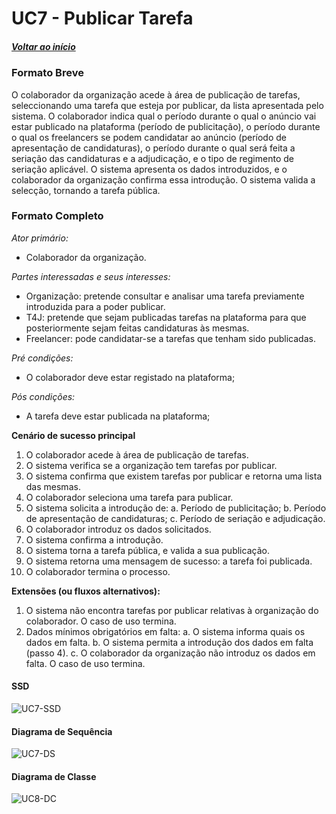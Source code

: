 # UC7 - Publicar Tarefa

##### [Voltar ao início](https://github.com/ajorgesantosp/upskill_java1_g1/blob/main/README.md)

### Formato Breve

O colaborador da organização acede à área de publicação de tarefas, seleccionando uma tarefa que esteja por publicar, da lista apresentada pelo sistema. O colaborador indica qual o período durante o qual o anúncio vai estar publicado na plataforma (período de publicitação), o período durante o qual os freelancers se podem candidatar ao anúncio (período de apresentação de candidaturas), o período durante o qual será feita a seriação das candidaturas e a adjudicação, e o tipo de regimento de seriação aplicável. O sistema apresenta os dados introduzidos, e o colaborador da organização confirma essa introdução. O sistema valida a selecção, tornando a tarefa pública.

### Formato Completo

_Ator primário:_

- Colaborador da organização.

_Partes interessadas e seus interesses:_

- Organização: pretende consultar e analisar uma tarefa previamente introduzida para a poder publicar.
- T4J: pretende que sejam publicadas tarefas na plataforma para que posteriormente sejam feitas candidaturas às mesmas.
- Freelancer: pode candidatar-se a tarefas que tenham sido publicadas.

_Pré condições:_

- O colaborador deve estar registado na plataforma;

_Pós condições:_

- A tarefa deve estar publicada na plataforma;

**Cenário de sucesso principal**

1. O colaborador acede à área de publicação de tarefas.
2. O sistema verifica se a organização tem tarefas por publicar.
3. O sistema confirma que existem tarefas por publicar e retorna uma lista das mesmas.
4. O colaborador seleciona uma tarefa para publicar.
5. O sistema solicita a introdução de:
   a. Período de publicitação;
   b. Período de apresentação de candidaturas;
   c. Período de seriação e adjudicação.
6. O colaborador introduz os dados solicitados.
7. O sistema confirma a introdução.
8. O sistema torna a tarefa pública, e valida a sua publicação.
9. O sistema retorna uma mensagem de sucesso: a tarefa foi publicada.
10. O colaborador termina o processo.

**Extensões (ou fluxos alternativos):**

1. O sistema não encontra tarefas por publicar relativas à organização do colaborador. O caso de uso termina.
2. Dados mínimos obrigatórios em falta:
   a. O sistema informa quais os dados em falta.
   b. O sistema permita a introdução dos dados em falta (passo 4).
   c. O colaborador da organização não introduz os dados em falta. O caso de uso termina.

#### SSD

![UC7-SSD](UC7-SSD.png)

#### Diagrama de Sequência

![UC7-DS](UC7-DS-v2.png)

#### Diagrama de Classe

![UC8-DC](UC7-DC.png)
